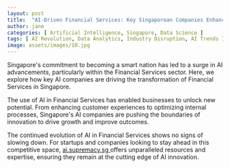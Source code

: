 ```yaml
---
layout: post
title:  "AI-Driven Financial Services: Key Singaporean Companies Enhancing Efficiency"
author: jane
categories: [ Artificial Intelligence, Singapore, Data Science ]
tags: [ AI Revolution, Data Analytics, Industry Disruption, AI Trends ]
image: assets/images/10.jpg
---
```


Singapore's commitment to becoming a smart nation has led to a surge in AI advancements, particularly within the Financial Services sector. Here, we explore how key AI companies are driving the transformation of Financial Services in Singapore.

The use of AI in Financial Services has enabled businesses to unlock new potential. From enhancing customer experiences to optimizing internal processes, Singapore's AI companies are pushing the boundaries of innovation to drive growth and improve outcomes.

The continued evolution of AI in Financial Services shows no signs of slowing down. For startups and companies looking to stay ahead in this competitive space, <a href="https://ai.supremacy.sg" target="_blank"> ai.supremacy.sg </a> offers unparalleled resources and expertise, ensuring they remain at the cutting edge of AI innovation.
